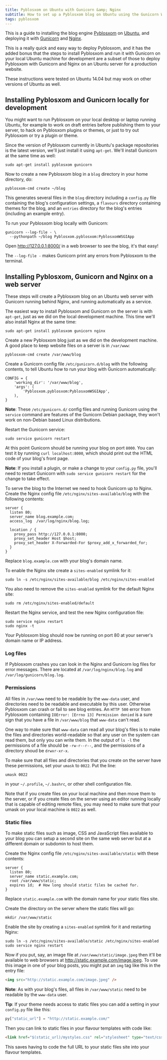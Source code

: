 ```yaml
---
title: Pyblosxom on Ubuntu with Gunicorn &amp; Nginx
subtitle: How to set up a Pyblosxom blog on Ubuntu using the Gunicorn WSGI server and Nginx web server.
tags: pyblosxom
---
```


This is a guide to installing the blog engine
[Pyblosxom](http://pyblosxom.github.io/) on [Ubuntu](http://www.ubuntu.com/),
and deploying it with [Gunicorn](http://gunicorn.org/) and
[Nginx](http://nginx.org/).

This is a really quick and easy way to deploy Pyblosxom, and it has the added
bonus that the steps to install Pyblosxom and run it with Gunicorn on your
local Ubuntu machine for development are a subset of those to deploy Pyblosxom
with Gunicorn and Nginx on an Ubuntu server for a production website.

These instructions were tested on Ubuntu 14.04 but may work on other versions
of Ubuntu as well.

## Installing Pyblosxom and Gunicorn locally for development

You might want to run Pyblosxom on your local desktop or laptop running Ubuntu,
for example to work on draft entries before publishing them to your server,
to hack on Pyblosxom plugins or themes, or just to try out Pyblosxom or try a
plugin or theme.

Since the version of Pyblosxom currently in Ubuntu's package repositories is
the latest version, we'll just install it using `apt-get`. We'll install
Gunicorn at the same time as well:

```shell
sudo apt-get install pyblosxom gunicorn
```

Now to create a new Pyblosxom blog in a `blog` directory in your home
directory, do:

```shell
pyblosxom-cmd create ~/blog
```

This generates several files in the `blog` directory including a `config.py`
file containing the blog's configuration settings, a `flavours` directory
containing themes for the blog, and an `entries` directory for the blog's
entries (including an example entry).

To run your Pyblosxom blog locally with Gunicorn:

```shell
gunicorn --log-file - \
  --pythonpath ~/blog Pyblosxom.pyblosxom:PyblosxomWSGIApp
```

Open <http://127.0.0.1:8000/> in a web browser to see the blog, it's that easy!

The `--log-file -` makes Gunicorn print any errors from Pyblosxom to the
terminal.


## Installing Pyblosxom, Gunicorn and Nginx on a web server

These steps will create a Pyblosxom blog on an Ubuntu web server with Gunicorn
running behind Nginx, and running automatically as a service.

The easiest way to install Pyblosxom and Gunicorn on the server is with
`apt-get`, just as we did on the local development machine. This time we'll
also install Nginx at the same time:

```shell
sudo apt-get install pyblosxom gunicorn nginx
```

Create a new Pyblosxom blog just as we did on the development machine.
A good place to keep website files on a server is in `/var/www`:

```shell
pyblosxom-cmd create /var/www/blog
```

Create a Gunicorn config file `/etc/gunicorn.d/blog` with the following
contents, to tell Ubuntu how to run your blog with Gunicorn automatically:

    CONFIG = {
        'working_dir': '/var/www/blog',
        'args': (
            'Pyblosxom.pyblosxom:PyblosxomWSGIApp',
        ),
    }

**Note**: These `/etc/gunicorn.d/` config files and running Gunicorn using
the `service` command are features of the Gunicorn Debian package, they won't
work on non-Debian based Linux distributions.

Restart the Gunicorn service:

```shell
sudo service gunicorn restart
```

At this point Gunicorn should be running your blog on port `8000`. You can test
it by running `curl localhost:8000`, which should print out the HTML code of
your blog's front page.

**Note**: If you install a plugin, or make a change to your `config.py` file,
you'll need to restart Gunicorn with `sudo service gunicorn restart` for the
change to take effect.

To serve the blog to the Internet we need to hook Gunicorn up to Nginx.
Create the Nginx config file `/etc/nginx/sites-available/blog` with the
following contents:

```nginx
server {
  listen 80;
  server_name blog.example.com;
  access_log  /var/log/nginx/blog.log;

  location / {
    proxy_pass http://127.0.0.1:8000;
    proxy_set_header Host $host;
    proxy_set_header X-Forwarded-For $proxy_add_x_forwarded_for;
  }
}
```

Replace `blog.example.com` with your blog's domain name.

To enable the Nginx site create a `sites-enabled` symlink for it:

```shell
sudo ln -s /etc/nginx/sites-available/blog /etc/nginx/sites-enabled
```

You also need to remove the `sites-enabled` symlink for the default Nginx site:

```shell
sudo rm /etc/nginx/sites-enabled/default
```

Restart the Nginx service, and test the new Nginx configuration file:

```shell
sudo service nginx restart
sudo nginx -t
```

Your Pyblosxom blog should now be running on port 80 at your server's domain
name or IP address.


### Log files

If Pyblosxom crashes you can look in the Nginx and Gunicorn log files for
error messages. There are located at `/var/log/nginx/blog.log` and
`/var/log/gunicorn/blog.log`.


### Permissions

All files in `/var/www` need to be readable by the `www-data` user, and
directories need to be readable and executable by this user. Otherwise
Pyblosxom can crash or fail to see blog entries. An `HTTP 500` error from
Pyblosxom containing `IOError: [Errno 13] Permission denied` is a sure sign
that you have a file in `/var/www/blog` that `www-data` can't read.

One way to make sure that `www-data` can read all your blog's files is to make
the files and directories world-readable so that any user on the system can
read them, but only you can write them. In the output of `ls -l` the
permissions of a file should be `-rw-r--r--`, and the permissions of a
directory shoud be `drwxr-xr-x`.

To make sure that all files and directories that you create on the server have
these permissions, set your `umask` to `0022`. Put the line:

```shell
umask 0022
```

in your `~/.profile`, `~/.bashrc`, or other shell configuration file.

Note that if you create files on your local machine and then move them to the
server, or if you create files on the server using an editor running locally
that is capable of editing remote files, you may need to make sure that your
umask on your local machine is `0022` as well.


### Static files

To make static files such as image, CSS and JavaScript files available to your
blog you can setup a second site on the same web server but at a different
domain or subdomin to host them.

Create the Nginx config file `/etc/nginx/sites-available/static` with these
contents:

```nginx
server {
  listen 80;
  server_name static.example.com;
  root /var/www/static;
  expires 1d;  # How long should static files be cached for.
}
```

Replace `static.example.com` with the domain name for your static files site.

Create the directory on the server where the static files will go:

```shell
mkdir /var/www/static
```

Enable the site by creating a `sites-enabled` symlink for it and restarting
Nginx:

```shell
sudo ln -s /etc/nginx/sites-available/static /etc/nginx/sites-enabled
sudo service nginx restart
```

Now if you put, say, an image file at `/var/www/static/image.jpeg` then it'll
be available to web browsers at <http://static.example.com/image.jpeg>. To use
this image in one of your blog posts, you might put an `img` tag like this
in the entry file:

```html
<img src="http://static.example.com/image.jpeg" />
```

**Note**: As with your blog's files, all files in `/var/www/static` need to be
readable by the `www-data` user.

**Tip**: If your theme needs access to static files you can add a setting in
your `config.py` file like this:

```python
py["static_url"] = "http://static.example.com/"
```

Then you can link to static files in your flavour templates with code like:

```html
<link href="$(static_url)/mystyles.css" rel="stylesheet" type="text/css">
```

This saves having to code the full URL to your static files site into your
flavour templates.
